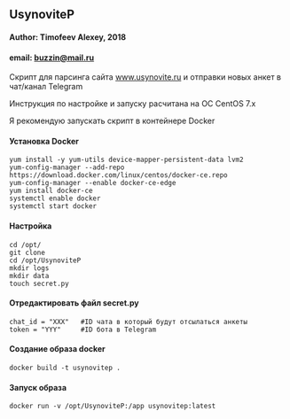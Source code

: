 ## UsynoviteP
#### Author: Timofeev Alexey, 2018
#### email: buzzin@mail.ru


Скрипт для парсинга сайта www.usynovite.ru и отправки новых анкет в чат/канал Telegram

Инструкция по настройке и запуску расчитана на ОС CentOS 7.x

Я рекомендую запускать скрипт в контейнере Docker

#### Установка Docker

    yum install -y yum-utils device-mapper-persistent-data lvm2
    yum-config-manager --add-repo https://download.docker.com/linux/centos/docker-ce.repo
    yum-config-manager --enable docker-ce-edge
    yum install docker-ce
    systemctl enable docker
    systemctl start docker

#### Настройка

    cd /opt/
    git clone
    cd /opt/UsynoviteP
    mkdir logs
    mkdir data
    touch secret.py

#### Отредактировать файл secret.py

    chat_id = "XXX"   #ID чата в который будут отсылаться анкеты         
    token = "YYY"     #ID бота в Telegram
    
#### Создание образа docker
    
    docker build -t usynovitep .
   
#### Запуск образа

    docker run -v /opt/UsynoviteP:/app usynovitep:latest
    